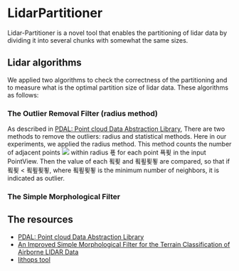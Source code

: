 # LidarPartitioner
Lidar-Partitioner is a novel tool that enables the partitioning of lidar data by dividing it into several chunks with somewhat the same sizes.


## Lidar algorithms
We applied two algorithms to check the correctness of the partitioning and to measure what is the optimal partition
size of lidar data. These algorithms as follows:

### The Outlier Removal Filter (radius method)
As described in [PDAL: Point cloud Data Abstraction Library](https://pdal.io/PDAL.pdf), There are two methods to remove the outliers: radius and statistical methods. Here in our experiments, we applied the radius method. This method counts the number of adjacent points <img src="https://render.githubusercontent.com/render/math?math=k_i"> within radius 푟 for each point
푝푖 in the input PointView. Then the value of each 푘푖 and
푘푚푖푛 are compared, so that if 푘푖 < 푘푚푖푛, where 푘푚푖푛 is the
minimum number of neighbors, it is indicated as outlier.





### The Simple Morphological Filter

## The resources 

* [PDAL: Point cloud Data Abstraction Library](https://pdal.io/PDAL.pdf)
* [An Improved Simple Morphological Filter for the Terrain Classification of Airborne LIDAR Data](https://www.researchgate.net/publication/258333806_An_Improved_Simple_Morphological_Filter_for_the_Terrain_Classification_of_Airborne_LIDAR_Data)
* [lithops tool](https://github.com/lithops-cloud/lithops)
